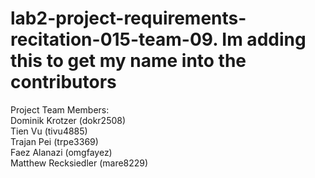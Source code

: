 # lab2-project-requirements-recitation-015-team-09. Im adding this to get my name into the contributors
Project Team Members: <br />
Dominik Krotzer (dokr2508) <br />
Tien Vu (tivu4885) <br />
Trajan Pei (trpe3369) <br />
Faez Alanazi (omgfayez) <br />
Matthew Recksiedler (mare8229) <br />
